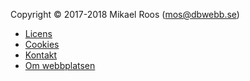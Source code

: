 Copyright &copy; 2017-2018 Mikael Roos (mos@dbwebb.se)

* [Licens](licens)
* [Cookies](cookies)
* [Kontakt](kontakt)
* [Om webbplatsen](om-webbplatsen)
